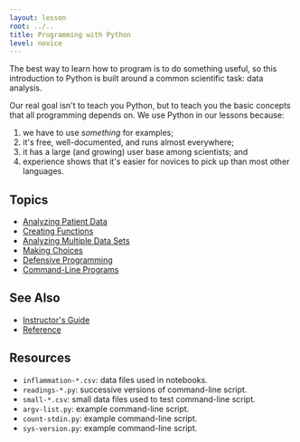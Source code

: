 ```yaml
---
layout: lesson
root: ../..
title: Programming with Python
level: novice
---
```

The best way to learn how to program is to do something useful,
so this introduction to Python is built around a common scientific task:
data analysis.

Our real goal isn't to teach you Python,
but to teach you the basic concepts that all programming depends on.
We use Python in our lessons because:

1.  we have to use *something* for examples;
2.  it's free, well-documented, and runs almost everywhere;
3.  it has a large (and growing) user base among scientists; and
4.  experience shows that it's easier for novices to pick up than most other languages.

Topics
------

*   [Analyzing Patient Data](01-numpy.html)
*   [Creating Functions](02-func.html)
*   [Analyzing Multiple Data Sets](03-loop.html)
*   [Making Choices](04-cond.html)
*   [Defensive Programming](05-defensive.html)
*   [Command-Line Programs](06-cmdline.html)

See Also
--------
*   [Instructor's Guide](guide.html)
*   [Reference](reference.html)

Resources
---------
*   `inflammation-*.csv`: data files used in notebooks.
*   `readings-*.py`: successive versions of command-line script.
*   `small-*.csv`: small data files used to test command-line script.
*   `argv-list.py`: example command-line script.
*   `count-stdin.py`: example command-line script.
*   `sys-version.py`: example command-line script.
